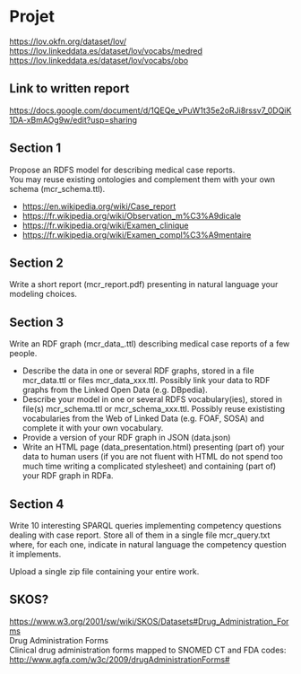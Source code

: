 # Projet
https://lov.okfn.org/dataset/lov/  
https://lov.linkeddata.es/dataset/lov/vocabs/medred  
https://lov.linkeddata.es/dataset/lov/vocabs/obo  

## Link to written report 
https://docs.google.com/document/d/1QEQe_vPuW1t35e2oRJi8rssv7_0DQiK1DA-xBmAOg9w/edit?usp=sharing

##  Section 1
Propose an RDFS model for describing medical case reports.   
You may reuse existing ontologies and complement them with your own schema (mcr_schema.ttl).
- https://en.wikipedia.org/wiki/Case_report
- https://fr.wikipedia.org/wiki/Observation_m%C3%A9dicale
- https://fr.wikipedia.org/wiki/Examen_clinique
- https://fr.wikipedia.org/wiki/Examen_compl%C3%A9mentaire

##  Section 2
Write a short report (mcr_report.pdf) presenting in natural language your modeling choices.

##  Section 3
Write an RDF graph (mcr_data_.ttl) describing medical case reports of a few people.  
- Describe the data in one or several RDF graphs, stored in a file mcr_data.ttl or files mcr_data_xxx.ttl. 
  Possibly link your data to RDF graphs from the Linked Open Data (e.g. DBpedia).
- Describe your model in one or several RDFS vocabulary(ies), stored in file(s) mcr_schema.ttl or mcr_schema_xxx.ttl. 
  Possibly reuse exististing vocabularies from the Web of Linked Data (e.g. FOAF, SOSA) and complete it with your own vocabulary.
- Provide a version of your RDF graph in JSON (data.json)
- Write an HTML page (data_presentation.html) presenting (part of) your data to human users 
  (if you are not fluent with HTML do not spend too much time writing a complicated stylesheet) and containing (part of) your RDF graph in RDFa.

##  Section 4
Write 10 interesting SPARQL queries implementing competency questions dealing with case report. 
Store all of them in a single file mcr_query.txt where, for each one, 
indicate in natural language the competency question it implements.


Upload a single zip file containing your entire work.



## SKOS?
https://www.w3.org/2001/sw/wiki/SKOS/Datasets#Drug_Administration_Forms  
Drug Administration Forms  
Clinical drug administration forms mapped to SNOMED CT and FDA codes: http://www.agfa.com/w3c/2009/drugAdministrationForms#  

